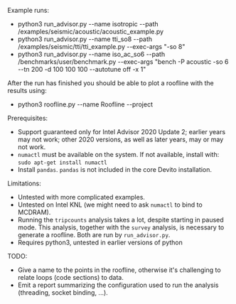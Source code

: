 Example runs:

* python3 run_advisor.py --name isotropic --path <path-to-devito>/examples/seismic/acoustic/acoustic_example.py
* python3 run_advisor.py --name tti_so8 --path <path-to-devito>/examples/seismic/tti/tti_example.py --exec-args "-so 8"
* python3 run_advisor.py --name iso_ac_so6 --path <path-to-devito>/benchmarks/user/benchmark.py --exec-args "bench -P acoustic -so 6 --tn 200 -d 100 100 100 --autotune off -x 1"

After the run has finished you should be able to plot a roofline with the results using:
* python3 roofline.py --name Roofline --project <advisor-project-name>

Prerequisites:
* Support guaranteed only for Intel Advisor 2020 Update 2; earlier years may not
  work; other 2020 versions, as well as later years, may or may not work.
* `numactl` must be available on the system. If not available, install with:
	`sudo apt-get install numactl`
* Install `pandas`. `pandas` is not included in the core Devito installation.

Limitations:

* Untested with more complicated examples.
* Untested on Intel KNL (we might need to ask `numactl` to bind to MCDRAM).
* Running the `tripcounts` analysis takes a lot, despite starting in paused
  mode. This analysis, together with the `survey` analysis, is necessary to
  generate a roofline. Both are run by `run_advisor.py`.
* Requires python3, untested in earlier versions of python

TODO:

* Give a name to the points in the roofline, otherwise it's challenging to
  relate loops (code sections) to data.
* Emit a report summarizing the configuration used to run the analysis
  (threading, socket binding, ...).
